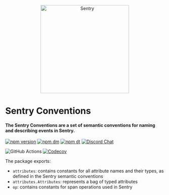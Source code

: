 <p align="center">
  <a href="https://sentry.io/?utm_source=github&utm_medium=logo" target="_blank">
    <picture>
      <source srcset="https://sentry-brand.storage.googleapis.com/sentry-logo-white.png" media="(prefers-color-scheme: dark)" />
      <source srcset="https://sentry-brand.storage.googleapis.com/sentry-logo-black.png" media="(prefers-color-scheme: light), (prefers-color-scheme: no-preference)" />
      <img src="https://sentry-brand.storage.googleapis.com/sentry-logo-black.png" alt="Sentry" width="280">
    </picture>
  </a>
</p>

<h1>Sentry Conventions</h1>

<h4>The Sentry Conventions are a set of semantic conventions for naming and describing events in Sentry.</h4>

[![npm version](https://img.shields.io/npm/v/@sentry/conventions.svg)](https://www.npmjs.com/package/@sentry/conventions)
[![npm dm](https://img.shields.io/npm/dm/@sentry/conventions.svg)](https://www.npmjs.com/package/@sentry/conventions)
[![npm dt](https://img.shields.io/npm/dt/@sentry/conventions.svg)](https://www.npmjs.com/package/@sentry/conventions)
[![Discord Chat](https://img.shields.io/discord/621778831602221064.svg)](https://discord.gg/sentry)

![GitHub Actions](https://github.com/getsentry/sentry-conventions/actions/workflows/build.yml/badge.svg)
[![Codecov](https://codecov.io/gh/getsentry/sentry-conventions/graph/badge.svg?token=fQNlGihNOf)](https://codecov.io/gh/getsentry/sentry-conventions)

The package exports:

- `attributes`: contains constants for all attribute names and their types, as defined in the Sentry semantic conventions
- `attributes.Attributes`: represents a bag of typed attributes
- `op`: contains constants for span operations used in Sentry
